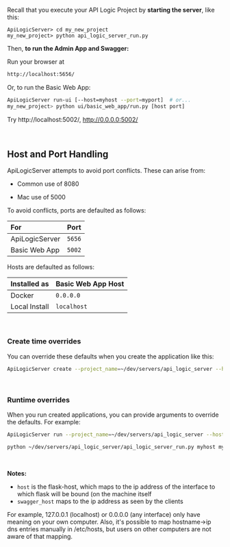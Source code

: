 
Recall that you execute your API Logic Project by __starting the server__, like this:

```
ApiLogicServer> cd my_new_project
my_new_project> python api_logic_server_run.py
```

Then, __to run the Admin App and Swagger:__

Run your browser at

```html
http://localhost:5656/
```

Or, to run the Basic Web App:

```bash
ApiLogicServer run-ui [--host=myhost --port=myport]  # or...
my_new_project> python ui/basic_web_app/run.py [host port]
```

Try http://localhost:5002/, http://0.0.0.0:5002/


&nbsp;

## Host and Port Handling

ApiLogicServer attempts to avoid port conflicts.  These can arise from:

* Common use of 8080

* Mac use of 5000

To avoid conflicts, ports are defaulted as follows:

| For |  Port |
|:--------------|:--------------|
| ApiLogicServer | `5656` |
| Basic Web App | `5002` |


Hosts are defaulted as follows:

| Installed as |  Basic Web App Host |
|:--------------|:--------------|
| Docker | `0.0.0.0` |
| Local Install | `localhost` |

&nbsp;

### Create time overrides

You can override these defaults when you create the application like this:

```bash
ApiLogicServer create --project_name=~/dev/servers/api_logic_server --host=myhost --port=myport --swagger_host=mycloud
```

&nbsp;

### Runtime overrides

When you run created applications, you can provide arguments to override the defaults.  For example:

```bash
ApiLogicServer run --project_name=~/dev/servers/api_logic_server --host=myhost --port=myport --swagger_host=mycloud

python ~/dev/servers/api_logic_server/api_logic_server_run.py myhost myport mycloud     # equivalent to above
```

&nbsp;

__Notes:__

* `host` is the flask-host, which maps to the ip address of the interface to which flask will be bound (on the machine itself
* `swagger_host` maps to the ip address as seen by the clients

For example, 127.0.0.1 (localhost) or 0.0.0.0 (any interface) only have meaning on your own computer.
Also, it's possible to map hostname->ip dns entries manually in /etc/hosts, but users on other computers are not aware of that mapping.
